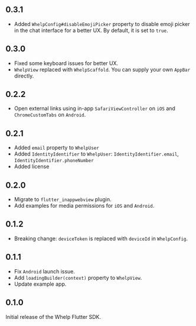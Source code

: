 ## 0.3.1
- Added `WhelpConfig#disableEmojiPicker` property to disable emoji picker in the chat interface for a better UX. By default, it is set to `true`.

## 0.3.0
- Fixed some keyboard issues for better UX.
- `WhelpView` replaced with `WhelpScaffold`. You can supply your own `AppBar` directly.

## 0.2.2
- Open external links using in-app `SafariViewController` on `iOS` and `ChromeCustomTabs` on `Android`.

## 0.2.1

- Added `email` property to `WhelpUser`
- Added `IdentityIdentifier` to `WhelpUser`: `IdentityIdentifier.email`, `IdentityIdentifier.phoneNumber`
- Added license

## 0.2.0

- Migrate to `flutter_inappwebview` plugin.
- Add examples for media permissions for `iOS` and `Android`.

## 0.1.2

- Breaking change: `deviceToken` is replaced with `deviceId` in `WhelpConfig`.

## 0.1.1

- Fix `Android` launch issue.
- Add `loadingBuilder(context)` property to `WhelpView`.
- Update example app.


## 0.1.0

Initial release of the Whelp Flutter SDK.
